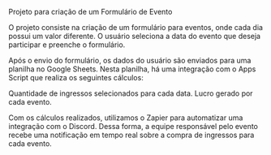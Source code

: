 Projeto para criação de um Formulário de Evento

O projeto consiste na criação de um formulário para eventos, onde cada dia possui um valor diferente. O usuário seleciona a data do evento que deseja participar e preenche o formulário.

Após o envio do formulário, os dados do usuário são enviados para uma planilha no Google Sheets. Nesta planilha, há uma integração com o Apps Script que realiza os seguintes cálculos:

Quantidade de ingressos selecionados para cada data.
Lucro gerado por cada evento.

Com os cálculos realizados, utilizamos o Zapier para automatizar uma integração com o Discord. Dessa forma, a equipe responsável pelo evento recebe uma notificação em tempo real sobre a compra de ingressos para cada evento.
